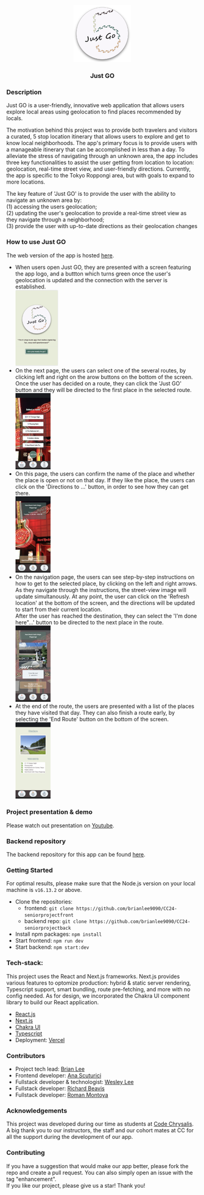 <br />
<div align="center">
  <a href="https://github.com/brianlee9090/CC24-seniorprojectfront">
    <img src="public/logo.png" alt="Logo" width="150" height="150">
  </a>
<h3 align="center">Just GO</h3>
</div>

### Description

Just GO is a user-friendly, innovative web application that allows users explore local areas using geolocation to find places recommended by locals.  
  
The motivation behind this project was to provide both travelers and visitors a curated, 5 stop location itinerary that allows users to explore and get to know local neighborhoods. The app's primary focus is to provide users with a manageable itinerary that can be accomplished in less than a day. To alleviate the stress of navigating through an unknown area, the app includes three key functionalities to assist the user getting from location to location: geolocation, real-time street view, and user-friendly directions.   Currently, the app is specific to the Tokyo Roppongi area, but with goals to expand to more locations.   

The key feature of 'Just GO' is to provide the user with the ability to navigate an unknown area by:  
(1) accessing the users geolocation;  
(2) updating the user's geolocation to provide a real-time street view as they navigate through a neighborhood;  
(3) provide the user with up-to-date directions as their geolocation changes

### How to use Just GO
The web version of the app is hosted [here](https://cc-24-seniorprojectfront-63tgc340b-brianlee9090.vercel.app/).  

- When users open Just GO, they are presented with a screen featuring the app logo, and a buttton which turns green once the user's geolocation is updated and the connection with the server is established.    
<a href=""><img src="./images/image5.png" alt="login-page" height="200px" margin="auto"></a>  
- On the next page, the users can select one of the several routes, by clicking left and right on the arow buttons on the bottom of the screen. Once the user has decided on a route, they can click the 'Just GO' button and they will be directed to the first place in the selected route.  
<a href=""><img src="./images/image1.png" alt="route-page" height="200px" margin="auto"></a>  
- On this page, the users can confirm the name of the place and whether the place is open or not on that day. If they like the place, the users can click on the 'Directions to ...' button, in order to see how they can get there.    
<a href=""><img src="./images/image3.png" alt="place-page" height="200px" margin="auto"></a>
-  On the navigation page, the users can see step-by-step instructions on how to get to the selected place, by clicking on the left and right arrows. As they navigate through the instructions, the street-view image will update simultanously. At any point, the user can click on the 'Refresh location' at the bottom of the screen, and the directions will be updated to start from their current location.  
After the user has reached the destination, they can select the 'I'm done here"...' button to be directed to the next place in the route.  
<a href=""><img src="./images/image4.png" alt="nav-page" height="200px" margin="auto"></a>  
- At the end of the route, the users are presented with a list of the places they have visited that day. They can also finish a route early, by selecting the 'End Route' button on the bottom of the screen.  
<a href=""><img src="./images/image2.png" alt="trip-history" height="200px" margin="auto">
</a>

### Project presentation & demo
Please watch out presentation on [Youtube](https://www.youtube.com/watch?v=iNLA8MqJN6A&t=8s&ab_channel=CodeChrysalis%5B%E3%82%B3%E3%83%BC%E3%83%89%E3%82%AF%E3%83%AA%E3%82%B5%E3%83%AA%E3%82%B9%5D).

### Backend repository
The backend repository for this app can be found [here](https://github.com/brianlee9090/CC24-seniorprojectback).  

### Getting Started 
For optimal results, please make sure that the Node.js version on your local machine is `v16.13.2` or above.  

- Clone the repositories:  
    - frontend:  ```git clone https://github.com/brianlee9090/CC24-seniorprojectfront```
    - backend repo:  ```git clone https://github.com/brianlee9090/CC24-seniorprojectback```
- Install npm packages: `npm install`
- Start frontend:  `npm run dev`
- Start backend: `npm start:dev`

### Tech-stack:

This project uses the React and Next.js frameworks. Next.js provides various features to optomize production: hybrid & static server rendering, Typescript support, smart bundling, route pre-fetching, and more with no config needed. As for design, we incorporated the Chakra UI component library to build our React application.   

- [React.js](https://reactjs.org/) 
- [Next.js](https://nextjs.org/)
- [Chakra UI](https://chakra-ui.com/)
- [Typescript](https://www.typescriptlang.org/)
- Deployment: [Vercel](https://vercel.com/)

### Contributors
- Project tech lead: [Brian Lee](https://github.com/brianlee9090)
- Frontend developer: [Ana Scuturici](https://github.com/AnaScuturici)
- Fullstack developer & technologist: [Wesley Lee](https://github.com/leewes5928)
- Fullstack developer: [Richard Beavis](https://github.com/richardpbCC)
- Fullstack developer: [Roman Montoya](https://github.com/Roman4u)

### Acknowledgements
This project was developed during our time as students at [Code Chrysalis](https://www.codechrysalis.io/).  
A big thank you to our instructors, the staff and our cohort mates at CC for all the support during the development of our app.  

### Contributing  
If you have a suggestion that would make our app better, please fork the repo and create a pull request. You can also simply open an issue with the tag "enhancement".  
If you like our project, please give us a star! Thank you!